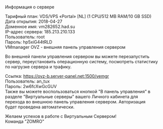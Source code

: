 Информация о cервере

Тарифный план: VDS/VPS «Portal» [NL] (1 СPU/512 MB RAM/10 GB SSD)    
Дата открытия: 2018-04-27    
Доменное имя: vm282652.had.su    
IP-адрес сервера: 185.213.210.133   
Пользователь: root   
Пароль: hp5xiG44tRLD    
VMmanager OVZ - внешняя панель управления сервером   

Во внешней панели управления сервером вы можете перезапустить сервер, переустановить операционную систему, посмотреть статистику по нагрузке сервера и трафику.     

Ссылка: https://ovz-b.server-panel.net:1500/vemgr    
Пользователь: an_tux    
Пароль: 2w6fcXwGcGUV    
Также вы можете воспользоваться кнопкой "В панель управления" в разделе "Виртуальные серверы" вашего Личного кабинета для перехода во внешнюю панель управления сервером. Авторизация будет проведена автоматически.     
    
   
Желаем успехов в работе с Виртуальным Сервером!    
Команда "ZOMRO"    
